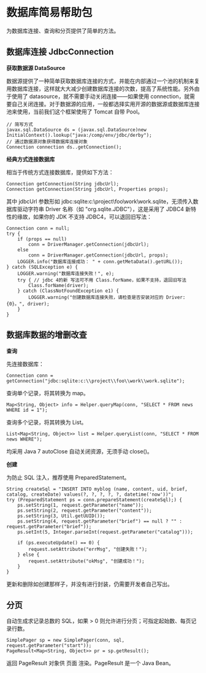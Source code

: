 # 数据库简易帮助包

为数据库连接、查询和分页提供了简单的方法。

数据库连接 JdbcConnection
--------------

**获取数据源 DataSource**

数据源提供了一种简单获取数据库连接的方式，并能在内部通过一个池的机制来复用数据库连接，这样就大大减少创建数据库连接的次数，提高了系统性能。另外由于使用了 datasource，就不需要手动关闭连接——如果使用 connection，就需要自己关闭连接。对于数据源的应用，一般都选择实用开源的数据源或数据库连接池来使用，当前我们这个框架使用了 Tomcat 自带 Pool。

	// 简写方式
	javax.sql.DataSource ds = (javax.sql.DataSource)new InitialContext().lookup("java:/comp/env/jdbc/derby");
	// 通过数据源对象获得数据库连接对象
	Connection connection ds..getConnection();
	
**经典方式连接数据库**

相当于传统方式连接数据库，提供如下方法：

	Connection getConnection(String jdbcUrl);
	Connection getConnection(String jdbcUrl, Properties props);

其中 jdbcUrl 参数形如 jdbc:sqlite:c:\\project\\foo\\work\\work.sqlite，无须传入数据库驱动字符串 Driver 名称（如 "org.sqlite.JDBC"），这是采用了 JDBC4 新特性的缘故，如果你的 JDK 不支持 JDBC4，可以退回旧写法：

	Connection conn = null;
	try {
		if (props == null)
			conn = DriverManager.getConnection(jdbcUrl);
		else
			conn = DriverManager.getConnection(jdbcUrl, props);
		LOGGER.info("数据库连接成功： " + conn.getMetaData().getURL());
	} catch (SQLException e) {
		LOGGER.warning("数据库连接失败！", e);
		try { // jdbc 4的新 写法可不用 Class.forName，如果不支持，退回旧写法
			Class.forName(driver);
		} catch (ClassNotFoundException e1) {
			LOGGER.warning("创建数据库连接失败，请检查是否安装对应的 Driver:{0}。", driver);
		}
	}

数据库数据的增删改查
----------------------
**查询**

先连接数据库：

	Connection conn = getConnection("jdbc:sqlite:c:\\project\\foo\\work\\work.sqlite");
查询单个记录，将其转换为 map。

	Map<String, Object> info = Helper.queryMap(conn, "SELECT * FROM news WHERE id = 1");

查询多个记录，将其转换为 List<map>。

	List<Map<String, Object>> list = Helper.queryList(conn, "SELECT * FROM news WHERE");
	
均采用 Java 7 autoClose 自动关闭资源，无须手动 close()。

**创建**

为防止 SQL 注入，推荐使用 PreparedStatement。

	String createSql = "INSERT INTO myblog (name, content, uid, brief, catalog, createDate) values(?, ?, ?, ?, ?, datetime('now'))"; 
	try (PreparedStatement ps = conn.prepareStatement(createSql);) {
		ps.setString(1, request.getParameter("name"));
		ps.setString(2, request.getParameter("content"));
		ps.setString(3, Util.getUUID());
		ps.setString(4, request.getParameter("brief") == null ? "" : request.getParameter("brief"));
		ps.setInt(5, Integer.parseInt(request.getParameter("catalog")));
		
		if (ps.executeUpdate() == 0) {
			request.setAttribute("errMsg", "创建失败！");
		} else {
			request.setAttribute("okMsg", "创建成功！");
		}
	}

更新和删除如创建那样子，并没有进行封装，仍需要开发者自己写出。

分页
----------------	
自动生成求记录总数的 SQL，如果 > 0 则允许进行分页；可指定起始数、每页记录行数。

	SimplePager sp = new SimplePager(conn, sql, request.getParameter("start"));
	PageResult<Map<String, Object>> pr = sp.getResult();
	
返回 PageResult 对象供 页面 渲染。PageResult 是一个 Java Bean。